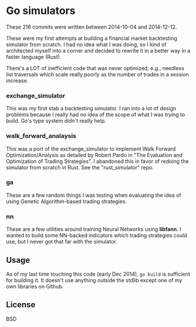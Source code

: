 # Go simulators

These 216 commits were written between 2014-10-04 and 2014-12-12.

These were my first attempts at building a financial market backtesting simulator from scratch.  I had no idea what I was doing, so I kind of architected myself into a corner and decided to rewrite it in a better way in a faster language (Rust).

There's a LOT of inefficient code that was never optimized, e.g., needless list traversals which scale really poorly as the number of trades in a session increase.

### exchange_simulator

This was my first stab a backtesting simulator.  I ran into a lot of design problems because I really had no idea of the scope of what I was trying to build.  Go's type system didn't really help.

### walk\_forward\_analaysis

This was a port of the exchange_simulator to implement Walk Forward Optimization/Analysis as detailed by Robert Pardo in "The Evaluation and Optimization of Trading Strategies".  I abandoned this in favor of redoing the simulator from scratch in Rust.  See the "rust\_simulator" repo.

### ga

These are a few random things I was testing when evaluating the idea of using Genetic Algorithm-based trading strategies.

### nn

These are a few utilities around training Neural Networks using **libfann**.  I wanted to build some NN-backed indicators which trading strategies could use, but I never got that far with the simulator.

## Usage

As of my last time touching this code (early Dec 2014), `go build` is sufficient for building it.  It doesn't use anything outside the stdlib except one of my own libraries on Github.

## License

BSD
